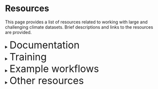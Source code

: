 # Resources

This page provides a list of resources related to working with large and challenging climate datasets. Brief descriptions and links to the resources are provided.

<details><summary><span style="font-size:xx-large;">Documentation</span></summary>

| Name | Description |
|-------|--------|
| [CLEX-CMS wiki](http://climate-cms.wikis.unsw.edu.au/Home) | Lots of info/links from Computation Modelling Systems team at the Climate Extremes ARC Centre of Excellence
| [Pangeo Cloud](https://pangeo.io/cloud.html) | Experimental service providing cloud-based data science environments
| [Pangeo-Forge](https://pangeo-forge.readthedocs.io/en/latest/) | Tool for extracting data from traditional repositories and adding them to the cloud
| [Pangeo Data Catalog](https://catalog.pangeo.io/browse/master/) | List of all datasets available on Pangeo Cloud
| [Intake-ESM](https://intake-esm.readthedocs.io/en/latest/)| Data cataloging utility for Earth System Models (ESMs)
| [CMS parallel tutorial](https://coecms-training.github.io/parallel/README.html) | Tips for xarray + dask analysis
| [CMS youtube](https://www.youtube.com/channel/UCSmoK6oWV9O0Hmyt9UdDNsQ) | Recorded presentations on climate analysis / model runs
| [Xarray docs](http://xarray.pydata.org/en/stable/)| Python package for working with labelled, multi-dimensional arrays
| [Dask docs](https://docs.dask.org/en/latest/)| Distributed computing
</details>

<details><summary><span style="font-size:xx-large;">Training</span></summary>

| Name | Description | Type |
|------|-------------|------|
|**CLEX Training** | ARC Centre of Excellence computing training sessions | [Videos](https://climateextremes.org.au/cms-videos/), [interactive notebooks](https://github.com/coecms-training), [youtube channel](https://www.youtube.com/user/COECSSCMS/videos)
**Xarray tutorial**	| 90-minute course introducing data scientists already familiar with Numpy to Xarray |	[Video](https://www.youtube.com/watch?v=a339Q5F48UQ)
|**PyAOS Training Resource Guide**	| Python for Atmosphere and Ocean Scientists - training materials	| [Website with links](https://pyaos.github.io/training/)
|**An Introduction to Earth and Environmental Data Science**	| Course materials from Ryan Abernathey	| [Jupyter Book](https://earth-env-data-science.github.io/intro)
| **Intake-ESM -- Making It Easier To Consume Climate Data**	| By Anderson Banihirwe (NCAR)	| [Video screencast](https://www.youtube.com/watch?v=zjjpByZ0nOk)
| **Research Software Engineering with Python** |	By Damien Irving et al	| [eBook](https://merely-useful.tech/py-rse/)
|**Intro to Dask** |	In Pangeo Gallery	| [Notebook (interactive via Binder or noninteractive on website)](https://gallery.pangeo.io/repos/pangeo-data/pangeo-tutorial-gallery/dask.html)
| **Project Pythia** | An education and training hub for the geoscientific Python community | [Website](https://foundations.projectpythia.org/landing-page.html)
</details>

<details><summary><span style="font-size:xx-large;">Example workflows</span></summary>

| Name | Description | Type |
|------|-------------|------|
| [CLEX-CMS Blog](https://climate-cms.org) | | Blog posts (usually as non-interactive Jupyter notebooks) |
| [Pangeo Gallery](https://protect-au.mimecast.com/s/mbKuCoVzE9HgZm7QuoDaec?domain=gallery.pangeo.io/) | Collections of notebooks with workflow examples; notebooks can be run interactively on Binder or viewed directly on the website | Website with links to notebooks | 
</details>

<details><summary><span style="font-size:xx-large;">Other resources</span></summary>

| Name | Description | Type |
|------|-------------|------|
| [Tips for running Pangeo workflows on Australian HPC](https://github.com/csiro-dcfp/pangeo_hpc) | | Github repo with scripts and written advice

